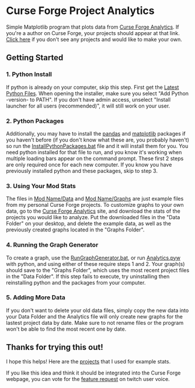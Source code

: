 # Curse Forge Project Analytics
Simple Matplotlib program that plots data from [Curse Forge Analytics](https://authors.curseforge.com/dashboard/projects). If you're a author on Curse Forge, your projects should appear at that link. [Click here](https://www.curseforge.com/project/create "Create a Curse Forge Project") if you don't see any projects and would like to make your own.

## Getting Started
### 1. Python Install
If python is already on your computer, skip this step. First get the [Latest Python Files](https://www.python.org/downloads/ "Python Download"). When opening the installer, make sure you select "Add Python -version- to PATH". If you don't have admin access, unselect "Install launcher for all users (recommended)", it will still work on your user.

### 2. Python Packages
Additionally, you may have to install the [pandas](Analytics/Analytics.pyw#L1) and [matplotlib](Analytics/Analytics.pyw#L2) packages if you haven't before (if you don't know what these are, you probably haven't) so run the [InstallPythonPackages.bat](Analytics/Run/InstallPythonPackages.bat) file and it will install them for you. You need python installed for that file to run, and you know it's working when multiple loading bars appear on the command prompt. These first 2 steps are only required once for each new computer. If you know you have previously installed python and these packages, skip to step 3.

### 3. Using Your Mod Stats
The files in [Mod Name/Data](Analytics/Data "Data Folder") and [Mod Name/Graphs](Analytics/Graphs "Graphs Folder") are just example files from my personal Curse Forge projects. To customize graphs to your own data, go to the [Curse Forge Analytics](https://authors.curseforge.com/dashboard/projects) site, and download the stats of the projects you would like to analyze. Put the downloaded files in the "Data Folder" on your desktop, and delete the example data, as well as the previously created graphs located in the "Graphs Folder".

### 4. Running the Graph Generator
To create a graph, use the [RunGraphGenerator.bat](Analytics/Run/RunGraphGenerator.bat), or run [Analytics.pyw](Analytics/Analytics.pyw) with python, and using either of these require steps 1 and 2. Your graph(s) should save to the "Graphs Folder", which uses the most recent project files in the "Data Folder". If this step fails to execute, try uninstalling then reinstalling python and the packages from your computer.

### 5. Adding More Data
If you don't want to delete your old data files, simply copy the new data into your Data Folder and the Analytics file will only create new graphs for the lastest project data by date. Make sure to not rename files or the program won't be able to find the most recent one by date.

## Thanks for trying this out!
I hope this helps! Here are the [projects](https://www.curseforge.com/members/baconbombingdeveloper/projects "BaconBombingDeveloper Curse Forge Projects") that I used for example stats.

If you like this idea and think it should be integrated into the Curse Forge webpage, you can vote for the [feature request](https://twitch.uservoice.com/forums/915910-game-mods-curseforge/suggestions/40317994-plots-for-author-project-analytics "Vote on User Voice") on twitch user voice.
